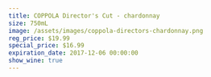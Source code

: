 ```yaml
---
title: COPPOLA Director's Cut - chardonnay
size: 750mL
image: /assets/images/coppola-directors-chardonnay.png
reg_price: $19.99
special_price: $16.99
expiration_date: 2017-12-06 00:00:00
show_wine: true
---
```




